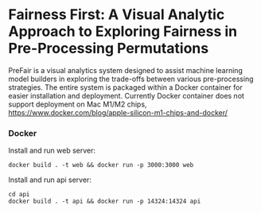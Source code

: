 # Fairness First: A Visual Analytic Approach to Exploring Fairness in Pre-Processing Permutations

PreFair is a visual analytics system designed to assist machine learning model builders in exploring the trade-offs between various pre-processing strategies. The entire system is packaged within a Docker container for easier installation and deployment. Currently Docker container does not support deployment on Mac M1/M2 chips, https://www.docker.com/blog/apple-silicon-m1-chips-and-docker/

### Docker

Install and run web server:
```
docker build . -t web && docker run -p 3000:3000 web
```

Install and run api server:
```
cd api
docker build . -t api && docker run -p 14324:14324 api
```

